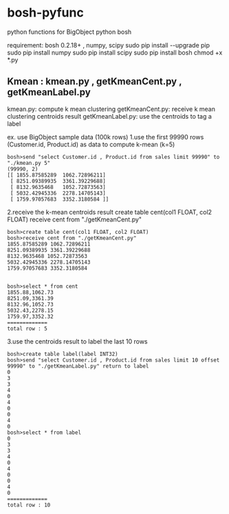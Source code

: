 # bosh-pyfunc
python functions for BigObject python bosh

requirement: bosh 0.2.18+ , numpy, scipy
sudo pip install --upgrade pip
sudo pip install numpy
sudo pip install scipy
sudo pip install bosh
chmod +x *.py

## Kmean : kmean.py , getKmeanCent.py , getKmeanLabel.py

kmean.py: compute k mean clustering
getKmeanCent.py: receive k mean clustering centroids result 
getKmeanLabel.py: use the centroids to tag a label

ex. use BigObject sample data (100k rows)
1.use the first 99990 rows (Customer.id, Product.id) as data to compute k-mean (k=5)
```
bosh>send "select Customer.id , Product.id from sales limit 99990" to "./kmean.py 5"
(99990, 2)
[[ 1855.87585289  1062.72896211]
 [ 8251.09389935  3361.39229688]
 [ 8132.9635468   1052.72873563]
 [ 5032.42945336  2278.14705143]
 [ 1759.97057683  3352.3180584 ]]
```
2.receive the k-mean centroids result 
create table cent(col1 FLOAT, col2 FLOAT)
receive cent from "./getKmeanCent.py"
```
bosh>create table cent(col1 FLOAT, col2 FLOAT)
bosh>receive cent from "./getKmeanCent.py"
1855.87585289 1062.72896211
8251.09389935 3361.39229688
8132.9635468 1052.72873563
5032.42945336 2278.14705143
1759.97057683 3352.3180584


bosh>select * from cent
1855.88,1062.73
8251.09,3361.39
8132.96,1052.73
5032.43,2278.15
1759.97,3352.32
=============
total row : 5
```

3.use the centroids result to label the last 10 rows

```
bosh>create table label(label INT32)
bosh>send "select Customer.id , Product.id from sales limit 10 offset 99990" to "./getKmeanLabel.py" return to label
0
3
3
4
0
4
0
0
4
0
bosh>select * from label
0
3
3
4
0
4
0
0
4
0
=============
total row : 10

```
